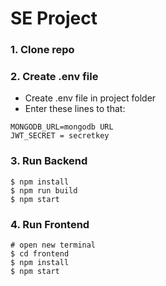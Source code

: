 # SE Project

### 1. Clone repo

### 2. Create .env file
- Create .env file in project folder
- Enter these lines to that:

```
MONGODB_URL=mongodb URL
JWT_SECRET = secretkey

```

### 3. Run Backend

```
$ npm install
$ npm run build
$ npm start
```

### 4. Run Frontend

```
# open new terminal
$ cd frontend
$ npm install
$ npm start
```

